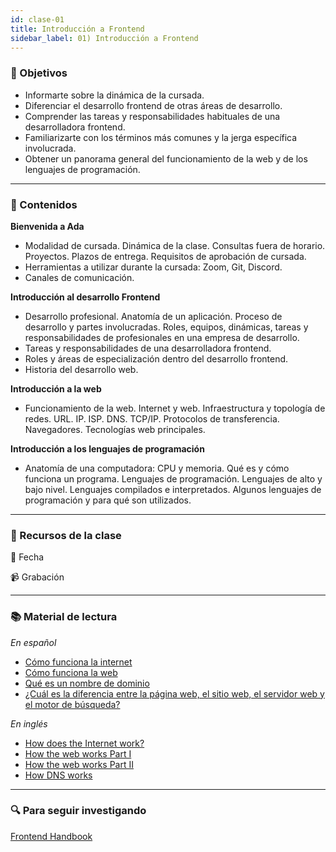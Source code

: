 ```yaml
---
id: clase-01
title: Introducción a Frontend
sidebar_label: 01) Introducción a Frontend
---
```


### 🏁 Objetivos

- Informarte sobre la dinámica de la cursada.
- Diferenciar el desarrollo frontend de otras áreas de desarrollo.
- Comprender las tareas y responsabilidades habituales de una desarrolladora frontend.
- Familiarizarte con los términos más comunes y la jerga específica involucrada.
- Obtener un panorama general del funcionamiento de la web y de los lenguajes de programación.

---

### 📝 Contenidos

**Bienvenida a Ada**

- Modalidad de cursada. Dinámica de la clase. Consultas fuera de horario. Proyectos. Plazos de entrega. Requisitos de aprobación de cursada.
- Herramientas a utilizar durante la cursada: Zoom, Git, Discord.
- Canales de comunicación.

**Introducción al desarrollo Frontend**

- Desarrollo profesional. Anatomía de un aplicación. Proceso de desarrollo y partes involucradas. Roles, equipos, dinámicas, tareas y responsabilidades de profesionales en una empresa de desarrollo.
- Tareas y responsabilidades de una desarrolladora frontend.
- Roles y áreas de especialización dentro del desarrollo frontend.
- Historia del desarrollo web.

**Introducción a la web**

- Funcionamiento de la web. Internet y web. Infraestructura y topología de redes. URL. IP. ISP. DNS. TCP/IP. Protocolos de transferencia. Navegadores. Tecnologías web principales.

**Introducción a los lenguajes de programación**

- Anatomía de una computadora: CPU y memoria. Qué es y cómo funciona un programa. Lenguajes de programación. Lenguajes de alto y bajo nivel. Lenguajes compilados e interpretados. Algunos lenguajes de programación y para qué son utilizados.

---

### 🚀 Recursos de la clase

📆 Fecha

📹 Grabación

---

### 📚 Material de lectura

_En español_

- [Cómo funciona la internet](https://developer.mozilla.org/es/docs/Learn/Common_questions/How_does_the_Internet_work)
- [Cómo funciona la web](https://developer.mozilla.org/es/docs/Learn/Getting_started_with_the_web/C%C3%B3mo_funciona_la_Web)
- [Qué es un nombre de dominio](https://developer.mozilla.org/es/docs/Learn/Common_questions/What_is_a_domain_name)
- [¿Cuál es la diferencia entre la página web, el sitio web, el servidor web y el motor de búsqueda?](https://developer.mozilla.org/es/docs/Learn/Common_questions/Pages_sites_servers_and_search_engines)

_En inglés_

- [How does the Internet work?](https://web.stanford.edu/class/msande91si/www-spr04/readings/week1/InternetWhitepaper.htm)
- [How the web works Part I](https://www.freecodecamp.org/news/how-the-web-works-a-primer-for-newcomers-to-web-development-or-anyone-really-b4584e63585c/)
- [How the web works Part II](https://medium.com/free-code-camp/how-the-web-works-part-ii-client-server-model-the-structure-of-a-web-application-735b4b6d76e3#.e6tmj8112)
- [How DNS works](https://howdns.works/)

---

### 🔍 Para seguir investigando

[Frontend Handbook](https://frontendmasters.com/books/front-end-handbook/2019/)
